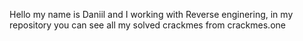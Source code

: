 Hello my name is Daniil and I working with Reverse enginering, in my repository you can see all my solved crackmes from crackmes.one
<!---
Mirflin/Mirflin is a ✨ special ✨ repository because its `README.md` (this file) appears on your GitHub profile.
You can click the Preview link to take a look at your changes.
--->
